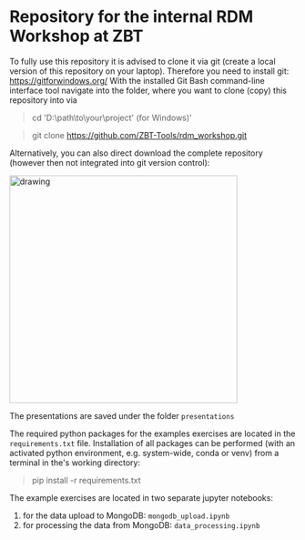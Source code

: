 # Repository for the internal RDM Workshop at ZBT
To fully use this repository it is advised to clone it via git
(create a local version of this repository on your laptop).
Therefore you need to install git: https://gitforwindows.org/
With the installed Git Bash command-line interface tool navigate into the folder, 
where you want to clone (copy) this repository into via
> cd 'D:\path\to\your\project' (for Windows)'

> git clone https://github.com/ZBT-Tools/rdm_workshop.git

Alternatively, you can also direct download the complete repository 
(however then not integrated into git version control):

<img src="https://github.com/user-attachments/assets/c4f9b990-c9d2-4389-b15c-9405bdfb3c9f" alt="drawing" width="400"/>

The presentations are saved under the folder `presentations`

The required python packages for the examples exercises are located in the `requirements.txt` file.
Installation of all packages can be performed (with an activated python environment, e.g. system-wide, conda or venv)
from a terminal in the's working directory:
> pip install -r requirements.txt

The example exercises are located in two separate jupyter notebooks:
1. for the data upload to MongoDB: `mongodb_upload.ipynb`
2. for processing the data from MongoDB: `data_processing.ipynb`
